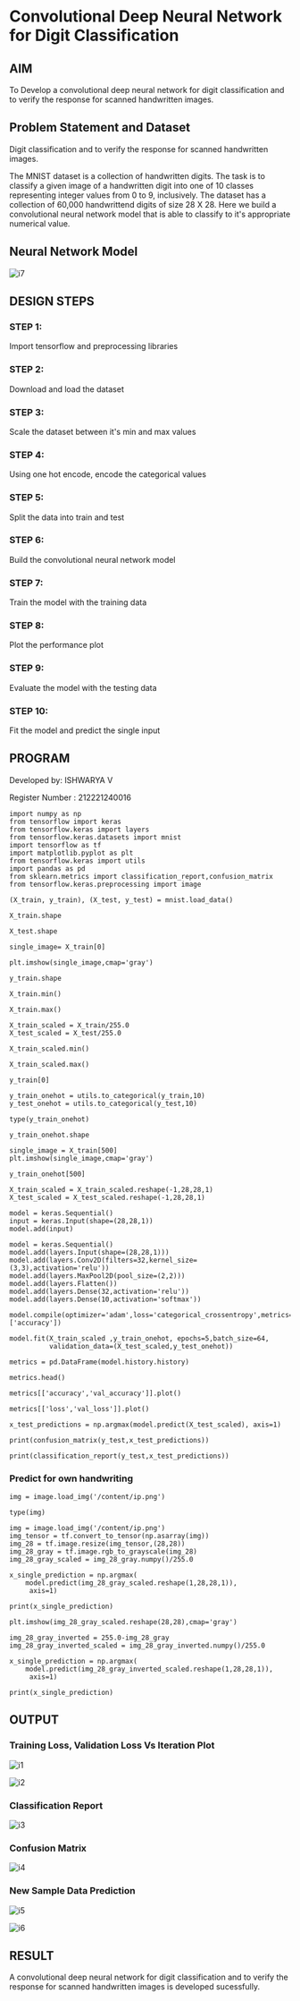 # Convolutional Deep Neural Network for Digit Classification

## AIM

To Develop a convolutional deep neural network for digit classification and to verify the response for scanned handwritten images.

## Problem Statement and Dataset
Digit classification and to verify the response for scanned handwritten images.

The MNIST dataset is a collection of handwritten digits. The task is to classify a given image of a handwritten digit into one of 10 classes representing integer values from 0 to 9, inclusively. The dataset has a collection of 60,000 handwrittend digits of size 28 X 28. Here we build a convolutional neural network model that is able to classify to it's appropriate numerical value.

## Neural Network Model

![i7](https://github.com/Ishu-Vasanth/mnist-classification/assets/94154614/07ad3bb1-fa8e-4212-ba67-962598bcc70a)

## DESIGN STEPS
### STEP 1: 
Import tensorflow and preprocessing libraries

### STEP 2:
Download and load the dataset

### STEP 3:
Scale the dataset between it's min and max values

### STEP 4: 
Using one hot encode, encode the categorical values

### STEP 5: 
Split the data into train and test
### STEP 6: 
Build the convolutional neural network model

### STEP 7: 
Train the model with the training data

### STEP 8: 
Plot the performance plot

### STEP 9:
Evaluate the model with the testing data

### STEP 10: 
Fit the model and predict the single input

## PROGRAM

Developed by: ISHWARYA V

Register Number : 212221240016

```
import numpy as np
from tensorflow import keras
from tensorflow.keras import layers
from tensorflow.keras.datasets import mnist
import tensorflow as tf
import matplotlib.pyplot as plt
from tensorflow.keras import utils
import pandas as pd
from sklearn.metrics import classification_report,confusion_matrix
from tensorflow.keras.preprocessing import image

(X_train, y_train), (X_test, y_test) = mnist.load_data()

X_train.shape

X_test.shape

single_image= X_train[0]

plt.imshow(single_image,cmap='gray')

y_train.shape

X_train.min()

X_train.max()

X_train_scaled = X_train/255.0
X_test_scaled = X_test/255.0

X_train_scaled.min()

X_train_scaled.max()

y_train[0]

y_train_onehot = utils.to_categorical(y_train,10)
y_test_onehot = utils.to_categorical(y_test,10)

type(y_train_onehot)

y_train_onehot.shape

single_image = X_train[500]
plt.imshow(single_image,cmap='gray')

y_train_onehot[500]

X_train_scaled = X_train_scaled.reshape(-1,28,28,1)
X_test_scaled = X_test_scaled.reshape(-1,28,28,1)

model = keras.Sequential()
input = keras.Input(shape=(28,28,1))
model.add(input)

model = keras.Sequential()
model.add(layers.Input(shape=(28,28,1)))
model.add(layers.Conv2D(filters=32,kernel_size=(3,3),activation='relu'))
model.add(layers.MaxPool2D(pool_size=(2,2)))
model.add(layers.Flatten())
model.add(layers.Dense(32,activation='relu'))
model.add(layers.Dense(10,activation='softmax'))

model.compile(optimizer='adam',loss='categorical_crossentropy',metrics=['accuracy'])

model.fit(X_train_scaled ,y_train_onehot, epochs=5,batch_size=64,
          validation_data=(X_test_scaled,y_test_onehot))

metrics = pd.DataFrame(model.history.history)

metrics.head()

metrics[['accuracy','val_accuracy']].plot()

metrics[['loss','val_loss']].plot()

x_test_predictions = np.argmax(model.predict(X_test_scaled), axis=1)

print(confusion_matrix(y_test,x_test_predictions))

print(classification_report(y_test,x_test_predictions))
```
### Predict for own handwriting
```
img = image.load_img('/content/ip.png')

type(img)

img = image.load_img('/content/ip.png')
img_tensor = tf.convert_to_tensor(np.asarray(img))
img_28 = tf.image.resize(img_tensor,(28,28))
img_28_gray = tf.image.rgb_to_grayscale(img_28)
img_28_gray_scaled = img_28_gray.numpy()/255.0

x_single_prediction = np.argmax(
    model.predict(img_28_gray_scaled.reshape(1,28,28,1)),
     axis=1)

print(x_single_prediction)

plt.imshow(img_28_gray_scaled.reshape(28,28),cmap='gray')

img_28_gray_inverted = 255.0-img_28_gray
img_28_gray_inverted_scaled = img_28_gray_inverted.numpy()/255.0

x_single_prediction = np.argmax(
    model.predict(img_28_gray_inverted_scaled.reshape(1,28,28,1)),
     axis=1)

print(x_single_prediction)
```

## OUTPUT

### Training Loss, Validation Loss Vs Iteration Plot

![i1](https://github.com/Ishu-Vasanth/mnist-classification/assets/94154614/03e9dc1d-5a8a-4f70-ab08-cfdd8a9eaaf7)

![i2](https://github.com/Ishu-Vasanth/mnist-classification/assets/94154614/5f963e4a-9efe-4ab7-9741-fa20f5498b66)

### Classification Report

![i3](https://github.com/Ishu-Vasanth/mnist-classification/assets/94154614/cf30fdeb-7ed0-4813-a1df-5f13bc69157f)

### Confusion Matrix

![i4](https://github.com/Ishu-Vasanth/mnist-classification/assets/94154614/829b5a75-e6f3-4f0c-9d3b-044abc22d599)

### New Sample Data Prediction
![i5](https://github.com/Ishu-Vasanth/mnist-classification/assets/94154614/d33555d7-c0d9-4667-9809-0bdca958fc15)

![i6](https://github.com/Ishu-Vasanth/mnist-classification/assets/94154614/6b015c7e-441f-4aa7-9f58-736b4ce0fba9)

## RESULT
A convolutional deep neural network for digit classification and to verify the response for scanned handwritten images is developed sucessfully.
